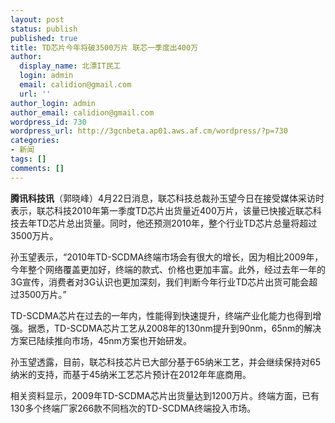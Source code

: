 ```yaml
---
layout: post
status: publish
published: true
title: TD芯片今年将破3500万片 联芯一季度出400万
author:
  display_name: 北漂IT民工
  login: admin
  email: calidion@gmail.com
  url: ''
author_login: admin
author_email: calidion@gmail.com
wordpress_id: 730
wordpress_url: http://3gcnbeta.ap01.aws.af.cm/wordpress/?p=730
categories:
- 新闻
tags: []
comments: []
---
```

<p><strong>腾讯科技讯</strong>（郭晓峰）4月22日消息，联芯科技总裁孙玉望今日在接受媒体采访时表示，联芯科技2010年第一季度TD芯片出货量近400万片，该量已快接近联芯科技去年TD芯片总出货量。同时，他还预测2010年，整个行业TD芯片总量将超过3500万片。</p>
<p>孙玉望表示，&ldquo;2010年TD-SCDMA终端市场会有很大的增长，因为相比2009年，今年整个网络覆盖更加好，终端的款式、价格也更加丰富。此外，经过去年一年的3G宣传，消费者对3G认识也更加深刻，我们判断今年行业TD芯片出货可能会超过3500万片。&rdquo;</p>
<p>TD-SCDMA芯片在过去的一年内，性能得到快速提升，终端产业化能力也得到增强。据悉，TD-SCDMA芯片工艺从2008年的130nm提升到90nm，65nm的解决方案已陆续推向市场，45nm方案也开始研发。</p>
<p>孙玉望透露，目前，联芯科技芯片已大部分基于65纳米工艺，并会继续保持对65纳米的支持，而基于45纳米工艺芯片预计在2012年年底商用。</p>
<p>相关资料显示，2009年TD-SCDMA芯片出货量达到1200万片。终端方面，已有130多个终端厂家266款不同档次的TD-SCDMA终端投入市场。</p>
